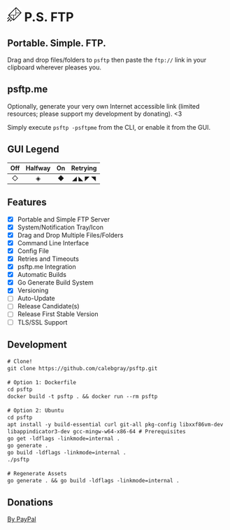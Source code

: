 # ![P.S. FTP Logo](https://github.com/calebgray/psftp/raw/master/assets/icon.png) P.S. FTP
## Portable. Simple. FTP.
Drag and drop files/folders to `psftp` then paste the `ftp://` link in your clipboard wherever pleases you.

## psftp.me
Optionally, generate your very own Internet accessible link (limited resources; please support my development by donating). <3

Simply execute `psftp -psftpme` from the CLI, or enable it from the GUI.

## GUI Legend
| Off   | Halfway | On    | Retrying |
| :---: | :---:   | :---: | :---:    |
| ◇     | ◈      | ◆     | ◢ ◣ ◤ ◥ |

## Features
* [X] Portable and Simple FTP Server
* [X] System/Notification Tray/Icon
* [X] Drag and Drop Multiple Files/Folders
* [X] Command Line Interface
* [X] Config File
* [X] Retries and Timeouts
* [X] psftp.me Integration
* [X] Automatic Builds
* [X] Go Generate Build System
* [X] Versioning
* [ ] Auto-Update
* [ ] Release Candidate(s)
* [ ] Release First Stable Version
* [ ] TLS/SSL Support

## Development
```
# Clone!
git clone https://github.com/calebgray/psftp.git

# Option 1: Dockerfile
cd psftp
docker build -t psftp . && docker run --rm psftp

# Option 2: Ubuntu
cd psftp
apt install -y build-essential curl git-all pkg-config libxxf86vm-dev libappindicator3-dev gcc-mingw-w64-x86-64 # Prerequisites
go get -ldflags -linkmode=internal .
go generate .
go build -ldflags -linkmode=internal .
./psftp

# Regenerate Assets
go generate . && go build -ldflags -linkmode=internal .
```

## Donations
[By PayPal](https://www.paypal.com/cgi-bin/webscr?cmd=_s-xclick&hosted_button_id=AXXTUBFDC4DY2&source=url)
